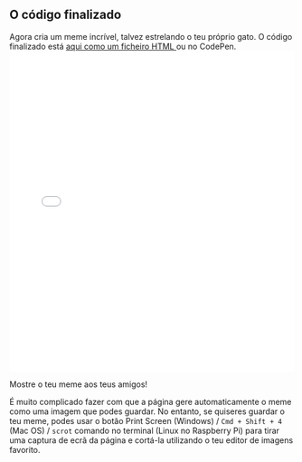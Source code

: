 ## O código finalizado

Agora cria um meme incrível, talvez estrelando o teu próprio gato. O código finalizado está [ aqui como um ficheiro HTML ](resources/index.html) ou no CodePen. <iframe height='567' scrolling='no' title='Gerador de meme de gato' src='//codepen.io/rpflaura/embed/NbbveK/?height=567&theme-id=0&default-tab=js,result&embed-version=2' frameborder='no' allowtransparency='true' allowfullscreen='true' style='width: 100%;'>See the Pen <a href='https://codepen.io/rpflaura/pen/NbbveK/'>Cat Meme Generator</a> by Laura Sach (<a href='https://codepen.io/rpflaura'>@rpflaura</a>) on <a href='https://codepen.io'>CodePen</a>.
</iframe>

Mostre o teu meme aos teus amigos!

É muito complicado fazer com que a página gere automaticamente o meme como uma imagem que podes guardar. No entanto, se quiseres guardar o teu meme, podes usar o botão Print Screen (Windows) / ` Cmd + Shift + 4 ` (Mac OS) / ` scrot ` comando no terminal (Linux no Raspberry Pi) para tirar uma captura de ecrã da página e cortá-la utilizando o teu editor de imagens favorito.
